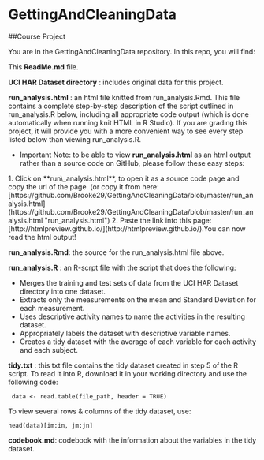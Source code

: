 # GettingAndCleaningData
##Course Project

You are in the GettingAndCleaningData repository. In this repo, you will find:

This **ReadMe.md** file.

**UCI HAR Dataset directory** : includes original data for this project.

**run\_analysis.html** : an html file knitted from run\_analysis.Rmd. This file contains a complete step-by-step description of the script outlined in run_analysis.R below, including all appropriate code output (which is done automatically when running knit HTML in R Studio). If you are grading this project, it will provide you with a more convenient way to see every step listed below than viewing run\_analysis.R. 


 * Important Note: to be able to view **run\_analysis.html** as an html output rather than a source code on GitHub, please follow these easy steps:

</ol>
1. Click on **run\_analysis.html**, to open it as a source code page and copy the url of the page. (or copy it from here: [https://github.com/Brooke29/GettingAndCleaningData/blob/master/run_analysis.html](https://github.com/Brooke29/GettingAndCleaningData/blob/master/run_analysis.html "run_analysis.html")   
2. Paste the link into this page: [http://htmlpreview.github.io/](http://htmlpreview.github.io/).You can now read the html output!
 

**run\_analysis.Rmd**: the source for the run\_analysis.html file above. 

**run_analysis.R** : an R-scrpt file with the script that does the following:

  * Merges the training and test sets of data from the UCI HAR Dataset directory into one dataset.  
  * Extracts only the measurements on the mean and Standard Deviation for each measurement.  
  * Uses descriptive activity names to name the activities in the resulting dataset.  
  * Appropriately labels the dataset with descriptive variable names. 
  * Creates a tidy dataset with the average of each variable for each activity and each subject.

**tidy.txt** : this txt file contains the tidy dataset created in step 5 of the R script. To read it into R, download it in your working directory and use the following code:

     data <- read.table(file_path, header = TRUE)

To view several rows & columns of the tidy dataset, use:

    head(data)[im:in, jm:jn]

**codebook.md**: codebook with the information about the variables in the tidy dataset.
